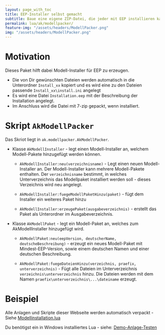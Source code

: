 ```yaml
---
layout: page_with_toc
title: EEP-Installer selbst gemacht
subtitle: Baue eine eigene ZIP-Datei, die jeder mit EEP installieren kann.  
permalink: lua/ak/modellpacker/
feature-img: "/assets/headers/ModellPacker.png"
img: "/assets/headers/ModellPacker.png"
---
```


# Motivation
Dieses Paket hilft dabei Modell-Installer für EEP zu erzeugen.

* Die von Dir gewünschten Dateien werden automatisch in die Unterordner `Install_xx` kopiert und es wird eine zu den Dateien passende `Install_xx\install.ini` angelegt
* Es wird eine Datei `Installation.eep` mit der Beschreibung der Installation angelegt.
* Im Anschluss wird die Datei mit 7-zip gepackt, wenn installiert.

# Skript `AkModellPacker`
Das Skriot liegt in `ak.modellpacker.AkModellPacker`.

* Klasse `AkModellInstaller` - legt einen Modell-Installer an, welchem Modell-Pakete hinzugefügt werden können.

  * `AkModellInstaller:neu(verzeichnisname)` - Legt einen neuen Modell-Installer an. Der Modell-Installer kann mehrere Modell-Pakete enthalten. Der `verzeichnisname` bestimmt, in welches Unterverzeichnis das Modellpaket installiert werden soll - dieses Verzeichnis wird neu angelegt.

  * `AkModellInstaller:fuegeModellPaketHinzu(paket)` - fügt dem Installer ein weiteres Paket hinzu

  * `AkModellInstaller:erzeugePaket(ausgabeverzeichnis)` - erstellt das Paket als Unterordner im Ausgabeverzeichnis.

* Klasse `AkModellPaket` - legt ein Modell-Paket an, welches zum AkModellInstaller hinzugefügt wird.

  * `AkModellPaket:neu(eepVersion, deutscherName, deutscheBeschreibung)` - erzeugt ein neues Modell-Paket mit Mindest-EEP-Version, sowie einem deutschen Namen und einer deutschen Beschreibung.

  * `AkModellPaket:fuegeDateienHinzu(verzeichnis, praefix, unterverzeichnis)` - Fügt alle Dateien im Unterverzeichnis `verzeichnis\unterverzeichnis` hinzu. Die Dateien werden mit dem Namen `praefix\unterverzeichnis\...\dateiname` erzeugt.

# Beispiel

Alle Anlagen und Skripte dieser Webseite werden automatisch verpackt - Siehe [Modellinstallation.lua](https://github.com/Andreas-Kreuz/ak-lua-skripte-fuer-eep/blob/neue-startseite/LUA/ModellInstallation.lua)

Du benötigst ein in Windows installiertes Lua - siehe:
[Demo-Anlage-Testen](../../../_anleitungen-fortgeschrittene/demo-anlage-testen.md)
